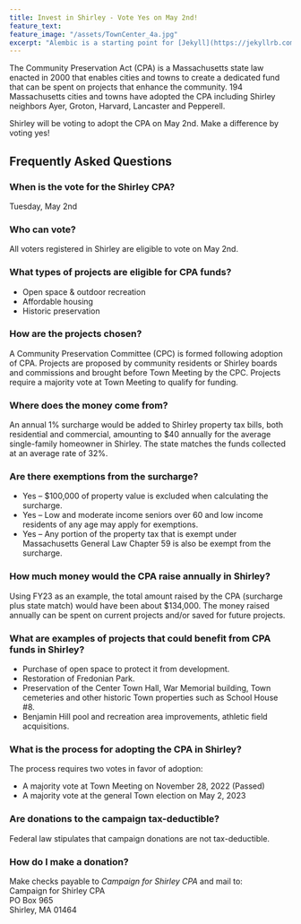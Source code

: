 ```yaml
---
title: Invest in Shirley - Vote Yes on May 2nd!
feature_text: 
feature_image: "/assets/TownCenter_4a.jpg"
excerpt: "Alembic is a starting point for [Jekyll](https://jekyllrb.com/) projects. Rather than starting from scratch, this boilerplate is designed to get the ball rolling immediately. Install it, configure it, tweak it, push it."
---
```


The Community Preservation Act (CPA) is a Massachusetts state law enacted in 2000 that enables cities and towns to create a dedicated fund that can be spent on projects that enhance the community. 194 Massachusetts cities and towns have adopted the CPA including Shirley neighbors Ayer, Groton, Harvard, Lancaster and Pepperell.

Shirley will be voting to adopt the CPA on May 2nd. Make a difference by voting yes!

## Frequently Asked Questions

### When is the vote for the Shirley CPA?

Tuesday, May 2nd

### Who can vote?

All voters registered in Shirley are eligible to vote on May 2nd. 

### What types of projects are eligible for CPA funds?

 - Open space & outdoor recreation
 - Affordable housing
 - Historic preservation

### How are the projects chosen?

A Community Preservation Committee (CPC) is formed following adoption of CPA. Projects are proposed by community residents or Shirley boards and commissions and brought before Town Meeting by the CPC. Projects require a majority vote at Town Meeting to qualify for funding.

### Where does the money come from?

An annual 1% surcharge would be added to Shirley property tax bills, both residential and commercial, amounting to $40 annually for the average single-family homeowner in Shirley. The state matches the funds collected at an average rate of 32%.

### Are there exemptions from the surcharge?

 - Yes – $100,000 of property value is excluded when calculating the surcharge.
 - Yes – Low and moderate income seniors over 60 and low income residents of any age may apply for exemptions.
 - Yes – Any portion of the property tax that is exempt under Massachusetts General Law Chapter 59 is also be exempt from the surcharge.

### How much money would the CPA raise annually in Shirley?

Using FY23 as an example, the total amount raised by the CPA (surcharge plus state match) would have been about $134,000. The money raised annually can be spent on current projects and/or saved for future projects.

### What are examples of projects that could benefit from CPA funds in Shirley?

 - Purchase of open space to protect it from development.
 - Restoration of Fredonian Park.
 - Preservation of the Center Town Hall, War Memorial building, Town cemeteries and other historic Town properties such as School House #8.
 - Benjamin Hill pool and recreation area improvements, athletic field acquisitions.

### What is the process for adopting the CPA in Shirley?

The process requires two votes in favor of adoption:
 - A majority vote at Town Meeting on November 28, 2022 (Passed)
 - A majority vote at the general Town election on May 2, 2023

### Are donations to the campaign tax-deductible?

Federal law stipulates that campaign donations are not tax-deductible.

### How do I make a donation?

Make checks payable to *Campaign for Shirley CPA* and mail to:<br>
Campaign for Shirley CPA<br>
PO Box 965<br>
Shirley, MA  01464

